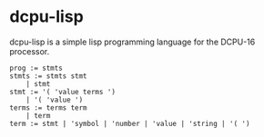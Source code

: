dcpu-lisp
=========

dcpu-lisp is a simple lisp programming language for the DCPU-16 processor.

	prog := stmts 
	stmts := stmts stmt   
		| stmt  
	stmt := '( 'value terms ')   
		| '( 'value ')  
	terms := terms term  
		| term 
	term := stmt | 'symbol | 'number | 'value | 'string | '( ') 

